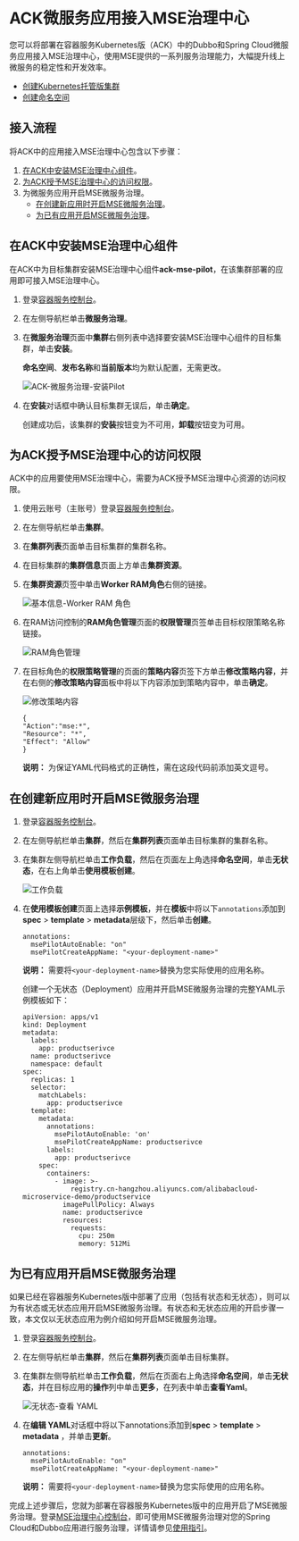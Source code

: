 # ACK微服务应用接入MSE治理中心

您可以将部署在容器服务Kubernetes版（ACK）中的Dubbo和Spring Cloud微服务应用接入MSE治理中心，使用MSE提供的一系列服务治理能力，大幅提升线上微服务的稳定性和开发效率。

-   [创建Kubernetes托管版集群](/cn.zh-CN/Kubernetes集群用户指南/集群管理/创建集群/创建Kubernetes托管版集群.md)
-   [创建命名空间](/cn.zh-CN/Kubernetes集群用户指南/命名空间管理/创建命名空间.md)

## 接入流程

将ACK中的应用接入MSE治理中心包含以下步骤：

1.  [在ACK中安装MSE治理中心组件](#section_h93_vhn_6ss)。
2.  [为ACK授予MSE治理中心的访问权限](#section_7xx_blp_06o)。
3.  为微服务应用开启MSE微服务治理。
    -   [在创建新应用时开启MSE微服务治理](#section_07c_hhu_i9c)。
    -   [为已有应用开启MSE微服务治理](#section_v96_o5d_zaa)。

## 在ACK中安装MSE治理中心组件

在ACK中为目标集群安装MSE治理中心组件**ack-mse-pilot**，在该集群部署的应用即可接入MSE治理中心。

1.  登录[容器服务控制台](https://cs.console.aliyun.com)。

2.  在左侧导航栏单击**微服务治理**。

3.  在**微服务治理**页面中**集群**右侧列表中选择要安装MSE治理中心组件的目标集群，单击**安装**。

    **命名空间**、**发布名称**和**当前版本**均为默认配置，无需更改。

    ![ACK-微服务治理-安装Pilot](https://static-aliyun-doc.oss-accelerate.aliyuncs.com/assets/img/zh-CN/1123130061/p167162.png)

4.  在**安装**对话框中确认目标集群无误后，单击**确定**。

    创建成功后，该集群的**安装**按钮变为不可用，**卸载**按钮变为可用。


## 为ACK授予MSE治理中心的访问权限

ACK中的应用要使用MSE治理中心，需要为ACK授予MSE治理中心资源的访问权限。

1.  使用云账号（主账号）登录[容器服务控制台](https://cs.console.aliyun.com)。

2.  在左侧导航栏单击**集群**。

3.  在**集群列表**页面单击目标集群的集群名称。

4.  在目标集群的**集群信息**页面上方单击**集群资源**。

5.  在**集群资源**页签中单击**Worker RAM角色**右侧的链接。

    ![基本信息-Worker RAM 角色](https://static-aliyun-doc.oss-accelerate.aliyuncs.com/assets/img/zh-CN/8730698951/p99694.png)

6.  在RAM访问控制的**RAM角色管理**页面的**权限管理**页签单击目标权限策略名称链接。

    ![RAM角色管理](https://static-aliyun-doc.oss-accelerate.aliyuncs.com/assets/img/zh-CN/8730698951/p99692.png)

7.  在目标角色的**权限策略管理**的页面的**策略内容**页签下方单击**修改策略内容**，并在右侧的**修改策略内容**面板中将以下内容添加到策略内容中，单击**确定**。

    ![修改策略内容](https://static-aliyun-doc.oss-accelerate.aliyuncs.com/assets/img/zh-CN/8730698951/p99695.png)

    ```
    {
    "Action":"mse:*",
    "Resource": "*",
    "Effect": "Allow"
    }
    ```

    **说明：** 为保证YAML代码格式的正确性，需在这段代码前添加英文逗号。


## 在创建新应用时开启MSE微服务治理

1.  登录[容器服务控制台](https://cs.console.aliyun.com)。

2.  在左侧导航栏单击**集群**，然后在**集群列表**页面单击目标集群的集群名称。

3.  在集群左侧导航栏单击**工作负载**，然后在页面左上角选择**命名空间**，单击**无状态**，在右上角单击**使用模板创建**。

    ![工作负载](https://static-aliyun-doc.oss-accelerate.aliyuncs.com/assets/img/zh-CN/3644132061/p100159.png)

4.  在**使用模板创建**页面上选择**示例模板**，并在**模板**中将以下`annotations`添加到**spec** \> **template** \> **metadata**层级下，然后单击**创建**。

    ```
    annotations:
      msePilotAutoEnable: "on"
      msePilotCreateAppName: "<your-deployment-name>"
    ```

    **说明：** 需要将`<your-deployment-name>`替换为您实际使用的应用名称。

    创建一个无状态（Deployment）应用并开启MSE微服务治理的完整YAML示例模板如下：

    ```
    apiVersion: apps/v1
    kind: Deployment
    metadata:
      labels:
        app: productserivce
      name: productserivce
      namespace: default
    spec:
      replicas: 1
      selector:
        matchLabels:
          app: productserivce
      template:
        metadata:
          annotations:
            msePilotAutoEnable: 'on'
            msePilotCreateAppName: productserivce
          labels:
            app: productserivce
        spec:
          containers:
            - image: >-
                registry.cn-hangzhou.aliyuncs.com/alibabacloud-microservice-demo/productservice
              imagePullPolicy: Always
              name: productserivce
              resources:
                requests:
                  cpu: 250m
                  memory: 512Mi
    ```


## 为已有应用开启MSE微服务治理

如果已经在容器服务Kubernetes版中部署了应用（包括有状态和无状态），则可以为有状态或无状态应用开启MSE微服务治理。有状态和无状态应用的开启步骤一致，本文仅以无状态应用为例介绍如何开启MSE微服务治理。

1.  登录[容器服务控制台](https://cs.console.aliyun.com)。

2.  在左侧导航栏单击**集群**，然后在**集群列表**页面单击目标集群。

3.  在集群左侧导航栏单击**工作负载**，然后在页面右上角选择**命名空间**，单击**无状态**，并在目标应用的**操作**列中单击**更多**，在列表中单击**查看Yaml**。

    ![无状态-查看 YAML](https://static-aliyun-doc.oss-accelerate.aliyuncs.com/assets/img/zh-CN/8864132061/p99783.png)

4.  在**编辑 YAML**对话框中将以下annotations添加到**spec** \> **template** \> **metadata** ，并单击**更新**。

    ```
    annotations:
      msePilotAutoEnable: "on"
      msePilotCreateAppName: "<your-deployment-name>"
    ```

    **说明：** 需要将`<your-deployment-name>`替换为您实际使用的应用名称。


完成上述步骤后，您就为部署在容器服务Kubernetes版中的应用开启了MSE微服务治理。登录[MSE治理中心控制台](https://mse.console.aliyun.com/#/msc/home)，即可使用MSE微服务治理对您的Spring Cloud和Dubbo应用进行服务治理，详情请参见[使用指引](/cn.zh-CN/.md)。

